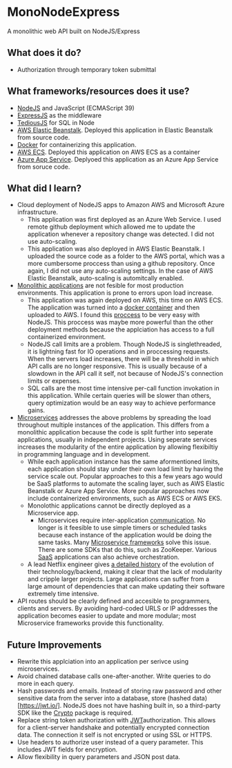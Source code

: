 # MonoNodeExpress
A monolithic web API built on NodeJS/Express

## What does it do?
- Authorization through temporary token submittal

## What frameworks/resources does it use?
- [NodeJS](https://nodejs.org/en/) and JavaScript (ECMAScript 39)
- [ExpressJS](https://expressjs.com/) as the middleware
- [TediousJS](https://github.com/tediousjs/tedious) for SQL in Node
- [AWS Elastic Beanstalk](https://aws.amazon.com/elasticbeanstalk/). Deployed this application in Elastic Beanstalk from source code.
- [Docker](https://docker.com) for containerizing this application.
- [AWS ECS](https://aws.amazon.com/ecs/?whats-new-cards.sort-by=item.additionalFields.postDateTime&whats-new-cards.sort-order=desc&ecs-blogs.sort-by=item.additionalFields.createdDate&ecs-blogs.sort-order=desc). Deployed this application on AWS ECS as a container
- [Azure App Service](https://azure.microsoft.com/en-us/services/app-service/). Deplyoed this application as an Azure App Service from soruce code.

## What did I learn?
- Cloud deployment of NodeJS apps to Amazon AWS and Microsoft Azure infrastructure.
    - This application was first deployed as an Azure Web Service. I used remote github deployment which allowed me to update the application whenever a repository change was detected. I did not use auto-scaling.
    - This application was also deployed in AWS Elastic Beanstalk. I uploaded the source code as a folder to the AWS portal, which was a more cumbersome proccess than using a github repository. Once again, I did not use any auto-scaling settings. In the case of AWS Elastic Beanstalk, auto-scaling is automitcally enabled.
- [Monolithic applications](https://www.mulesoft.com/resources/api/microservices-vs-monolithic) are not fesible for most production environments.  This application is prone to errors upon load increase. 
    - This application was again deployed on AWS, this time on AWS ECS. The application was turned into a [docker container](https://www.docker.com/resources/what-container) and then uploaded to AWS. I found this [proccess](https://nodejs.org/en/docs/guides/nodejs-docker-webapp/) to be very easy with NodeJS. This proccess was maybe more powerful than the other deployment methods because the applciation has access to a full containerized environment.
    - NodeJS call limits are a problem. Though NodeJS is singlethreaded, it is lightning fast for IO operations and in proccessing requests. When the servers load increases, there will be a threshold in which API calls are no longer responsive. This is usually because of a slowdown in the API call it self, not because of NodeJS's connection limits or expenses. 
    - SQL calls are the most time intensive per-call function invokation in this application. While certain queries will be slower than others, query optimization would be an easy way to achieve performance gains.
 - [Microservices](https://microservices.io/patterns/microservices.html) addresses the above problems by spreading the load throughout multiple instances of the application. This differs from a monolithic application because the code is split further into seperate applications, usually in independent projects. Using seperate services increases the modularity of the entire application by allowing flexibiltiy in programming language and in development. 
    - While each application instance has the same aformentioned limits, each application should stay under their own load limit by having the service scale out. Popular approaches to this a few years ago would be SaaS platforms to automate the scaling layer, such as AWS Elastic Beanstalk or Azure App Service. More popular approaches now include containerized environments, such as AWS ECS or AWS EKS. 
    - Monolothic applications cannot be directly deployed as a Microservice app.
        - Microservices require inter-application [communication](https://solace.com/blog/microservices-choreography-vs-orchestration/). No longer is it feesible to use simple timers or scheduled tasks because each instance of the application would be doing the same tasks. Many [Microservice frameworks](https://github.com/mfornos/awesome-microservices) solve this issue. There are some SDKs that do this, such as ZooKeeper. Various [SaaS](https://docs.microsoft.com/en-us/dotnet/architecture/microservices/architect-microservice-container-applications/scalable-available-multi-container-microservice-applications) applications can also achieve orchestration. 
    - A lead Netflix engineer gives [a detailed history](https://www.youtube.com/watch?v=CZ3wIuvmHeM) of the evolution of their technology/backend, making it clear that the lack of modularity and cripple larger projects. Large applications can suffer from a large amount of dependencies that can make updating their software extremely time intensive.
 - API routes should be clearly defined and accesible to programmers, clients and servers. By avoiding hard-coded URLS or IP addresses the application becomes easier to update and more modular; most Microservice frameworks provide this functionality.
 
 ## Future Improvements
 - Rewrite this applciation into an application per serivce using microservices.
 - Avoid chained database calls one-after-another. Write queries to do more in each query.
 - Hash passwords and emails. Instead of storing raw password and other sensitive data from the server into a database, store (hashed data)[https://jwt.io/]. NodeJS does not have hashing built in, so a third-party SDK like the [Crypto](https://nodejs.org/api/crypto.html) package is required.
 - Replace string token authorization with [JWT](https://jwt.io/)authorization. This allows for a client-server handshake and potentially encrypted connection data. The connection it self is not encrypted or using SSL or HTTPS.
 - Use headers to authorize user instead of a query parameter. This includes JWT fields for encryption.
 - Allow flexibility in query parameters and JSON post data.
    

